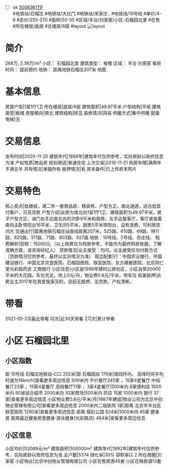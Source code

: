 - [ ] ok [500636179](https://bj.5i5j.com/ershoufang/500636179.html)  
 #地铁站/石榴庄 #地铁站/大红门 #地铁站/宋家庄 ,  #地铁线/10号线
#单价/4-6 #总价/255-270 #面积/50-55   #区域/丰台/刘家窑/小区-石榴园北里 #在售 #所在楼层/底层 #总楼层/6层 #layout 
![layout](http://image2a.5i5j.com/bdir/layout/540651.jpg_P5.jpg) 
# 简介 
 268万,  5.36万/m² 
小区： 石榴园北里
建筑类型： 板楼
区域： 丰台 刘家窑
看房时间： 提前预约
地铁： 距离地铁石榴庄207米 地图
# 基本信息 
 房屋户型|1室1厅1卫
所在楼层|底层/6层
建筑面积|49.97平米
户型结构|平层
建筑类型|板楼
房屋朝向|南北
建筑结构|砖混
装修情况|简装
供暖方式|集中供暖
配备电梯|无
# 交易信息 
 发布时间|2020-11-25
建筑年代|1996年|建筑年代仅供参考，实际房龄以政府信息为准
产权性质|商品房
规划用途|普通住宅
上次交易|2016-11-21
购房年限|满两年不满五年
共有情况|单独所有
抵押情况|有
房本备件|已上传房本照片
# 交易特色 
 核心卖点|低楼层，满二年一套商品房，精装修，户型方正，南北通透，适合低首付客户，可高贷款
户型介绍|此房为南北向1室1厅1卫，建筑面积为49.97平米，房子户型方正，进门右手边是北向的次卧9平米和厨房，左手边是客厅，客厅紧挨着南向主卧带阳台16平米，卫生间5平米，厨房5平米带阳台，没有浪费，可利用空间大
交通出行|距离地铁石榴庄站直线距离207米，525路、610路、69路、特11路、820路、511路、71路、803路、927路
地铁：10号线、5号线、亦庄线。
税费解析|契税：15000元;（以上税费仅为购房参考，不能作为最终购房依据，了解准确方案，请咨询经纪人）
贷款情况|业主接受：均可。业主接受任何付款方式（贷款情况仅供参考，最终以实际情况为准）
周边配套|行：中国农业银行、中国建设银行、中国北京京食医院、石榴园医院、铁营医院、东方建都医院、北京同仁堂光彩路药店
工商银行
小区信息|小区是1996年建的公房社区，小区自带20000平米的大花园，车位充足，地上0元/月，物业费0.8元/平米，带车位
权属抵押|此房业主2017年在我爱我家买的，目前无抵押，无贷款，产权清晰。
# 带看 
 2021-05-23|最近带看	 0|次|近30天带看	 27|次|累计带看
# 小区 石榴园北里
## 小区指数 
 距 10号线 石榴庄地铁站-C口 252米|距 石榴园站 176米|南四环内， 高峰时间平均时速为16km/h|查看更多周边信息
500米内 平价餐厅245家 ，15家4星餐厅
中档餐厅23家 ，15家4星餐厅
高档餐厅11家 ，3家4星餐厅|500米内 6家便利店
1000米内 90家综合超市
2000米内 32家商场|500米内 药店 15家
1000米内 银行 37家|查看更多周边信息
小区物业费0.8元/平米/月|1987年建成|物业公司为北京中创物业管理有限公司|查看更多周边信息
2000米内二级医院 1家|距离 北京市丰台区铁营医院  1290米|查看更多周边信息
距离 榴彩公园 824米|1000米内 45家 健身房
距离最近健身房壹健身·游泳健身(光彩路店) 464米|查看更多周边信息
## 小区信息 
 小区均价|53069元/m²
建筑面积|500000m²
建筑年代|1992年|建筑年代仅供参考，实际房龄以政府信息为准
总户数|5374
绿化率|30%
容积率|2.2
所在商圈|刘家窑
小区物业|北京中创物业管理有限公司
小区在售房源45套
小区在租房源13套
